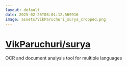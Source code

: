 ```yaml
---
layout: default
date: 2025-02-25T08:04:12.569916
image: assets/VikParuchuri_surya_cropped.png
---
```


# [VikParuchuri/surya](https://github.com/VikParuchuri/surya)

OCR and document analysis tool for multiple languages
